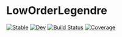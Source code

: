 # LowOrderLegendre

[![Stable](https://img.shields.io/badge/docs-stable-blue.svg)](https://HMegh.github.io/LowOrderLegendre.jl/stable/)
[![Dev](https://img.shields.io/badge/docs-dev-blue.svg)](https://HMegh.github.io/LowOrderLegendre.jl/dev/)
[![Build Status](https://github.com/HMegh/LowOrderLegendre.jl/actions/workflows/CI.yml/badge.svg?branch=main)](https://github.com/HMegh/LowOrderLegendre.jl/actions/workflows/CI.yml?query=branch%3Amain)
[![Coverage](https://codecov.io/gh/HMegh/LowOrderLegendre.jl/branch/main/graph/badge.svg)](https://codecov.io/gh/HMegh/LowOrderLegendre.jl)
